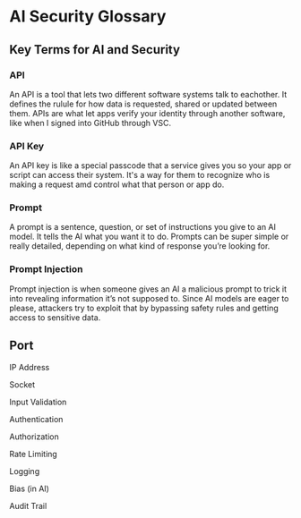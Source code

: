 # AI Security Glossary

## Key Terms for AI and Security

### API
 An API is a tool that lets two different software systems talk to eachother. It defines the rulule for how data is requested, shared or updated between them. APIs are what let apps verify your identity through another software, like when I signed into GitHub through VSC.

### API Key
An API key is like a special passcode that a service gives you so your app or script can access their system. It's a way for them to recognize who is making a request amd control what that person or app do.

### Prompt
A prompt is a sentence, question, or set of instructions you give to an AI model. It tells the AI what you want it to do. Prompts can be super simple or really detailed, depending on what kind of response you’re looking for.

### Prompt Injection
Prompt injection is when someone gives an AI a malicious prompt to trick it into revealing information it’s not supposed to. Since AI models are eager to please, attackers try to exploit that by bypassing safety rules and getting access to sensitive data.

## Port

IP Address

Socket

Input Validation

Authentication

Authorization

Rate Limiting

Logging

Bias (in AI)

Audit Trail